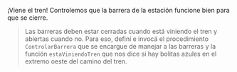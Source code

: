 <gs-attire attire-url="https://raw.githubusercontent.com/MumukiProject/mumuki-guia-gobstones-villa-mercedes-secundaria/master/assets/attires/config_1587581050568.json"></gs-attire>

¡Viene el tren! Controlemos que la barrera de la estación funcione bien para que se cierre. 

> Las barreras deben estar cerradas cuando está viniendo el tren y abiertas cuando no. Para eso, definí e invocá el procedimiento `ControlarBarrera` que se encargue de manejar a las barreras y la función `estaViniendoTren` que nos dice si hay bolitas azules en el extremo oeste del camino del tren.